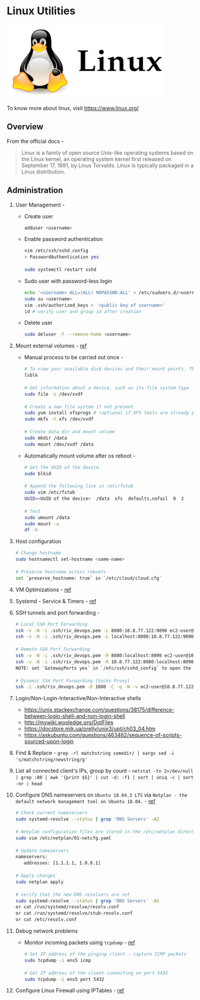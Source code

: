 # Linux Utilities
<img src="https://github.com/abhishektripathi24/platform-setup/blob/master/linux/images/linux-logo.png" width="430" height="200"/>

To know more about linux, visit https://www.linux.org/

## Overview
From the official docs -

> Linux is a family of open source Unix-like operating systems based on the Linux kernel, an operating system kernel first released on September 17, 1991, by Linus Torvalds. Linux is typically packaged in a Linux distribution.

## Administration
1. User Management -
    * Create user
        ```bash
        adduser <username>
        ```
    * Enable password authentication
        ```bash
        vim /etc/ssh/sshd_config
        > PasswordAuthentication yes
  
        sudo systemctl restart sshd
        ```
    * Sudo user with password-less login
        ```bash
        echo '<username> ALL=(ALL) NOPASSWD:ALL' > /etc/sudoers.d/<username>
        sudo su <username>
        vim .ssh/authorized_keys > '<public key of username>'
        id # verify user and group id after creation
        ```
    * Delete user
         ```bash
        sudo deluser -f --remove-home <username>
        ```

2. Mount external volumes - [ref](https://docs.aws.amazon.com/AWSEC2/latest/UserGuide/ebs-using-volumes.html)
    * Manual process to be carried out once -
        ```bash
        # To view your available disk devices and their mount points. The output of lsblk removes the `/dev/` prefix from full device paths.
        lsblk
    
        # Get information about a device, such as its file system type
        sudo file -s /dev/xvdf
    
        # Create a new file system if not present
        sudo yum install xfsprogs # (optional if XFS tools are already present)
        sudo mkfs -t xfs /dev/xvdf 
    
        # Create data dir and mount volume
        sudo mkdir /data
        sudo mount /dev/xvdf /data
        ```
    * Automatically mount volume after os reboot -
        ```bash
        # Get the UUID of the device.
        sudo blkid

        # Append the following line in /etc/fstab
        sudo vim /etc/fstab
        UUID=<UUID of the device>  /data  xfs  defaults,nofail  0  2

        # Test
        sudo umount /data
        sudo mount -a
        df -h
        ```

3. Host configuration
    ```bash
    # Change hostname
    sudo hostnamectl set-hostname <some-name>
 
    # Preserve hostname across reboots
    set `preserve_hostname: true` in `/etc/cloud/cloud.cfg`
    ```

4. VM Optimizations - [ref](https://www.kernel.org/doc/Documentation/sysctl/vm.txt)

5. Systemd - Service & Timers - [ref](https://www.freedesktop.org/software/systemd/man/index.html)

6. SSH tunnels and port forwarding -
    ```bash
    # Local SSH Port Forwarding
    ssh -v -N -i .ssh/riv_devops.pem -L 8080:10.8.77.122:9090 ec2-user@10.8.77.122
    ssh -v -N -i .ssh/riv_devops.pem -L localhost:8080:10.8.77.122:9090 ec2-user@10.8.77.122
    
    # Remote SSH Port Forwarding
    ssh -v -N -i .ssh/riv_devops.pem -R 8080:localhost:8090 ec2-user@10.8.77.122 
    ssh -v -N -i .ssh/riv_devops.pem -R 10.8.77.122:8080:localhost:8090 ec2-user@10.8.77.122
    NOTE: set `GatewayPorts yes` in `/etc/ssh/sshd_config` to open the ports on 0.0.0.0 instead to 127.0.0.1
    
    # Dynamic SSH Port Forwarding (Socks Proxy)
    ssh -i .ssh/riv_devops.pem -D 1080 -C -q -N -v ec2-user@10.8.77.122
    ```

7. Login/Non-Login-Interactive/Non-Interactive shells
    * https://unix.stackexchange.com/questions/38175/difference-between-login-shell-and-non-login-shell 
    * http://mywiki.wooledge.org/DotFiles
    * https://docstore.mik.ua/orelly/unix3/upt/ch03_04.htm
    * https://askubuntu.com/questions/463462/sequence-of-scripts-sourced-upon-login
    
8. Find & Replace - `grep -rl matchstring somedir/ | xargs sed -i 's/matchstring/newstring/g'`

9. List all connected client's IPs, group by count - `netstat -tn 2>/dev/null | grep :80 | awk '{print $5}' | cut -d: -f1 | sort | uniq -c | sort -nr | head`

10. Configure DNS nameservers on `Ubuntu 18.04.3 LTS` via `Netplan - the default network management tool on Ubuntu 18.04.` - [ref](https://linuxize.com/post/how-to-set-dns-nameservers-on-ubuntu-18-04/)
    ```bash
    # Check current nameservers
    sudo systemd-resolve --status | grep 'DNS Servers' -A2
    
    # Netplan configuration files are stored in the /etc/netplan directory
    sudo vim /etc/netplan/01-netcfg.yaml
    
    # Update nameservers
    nameservers:
       addresses: [1.1.1.1, 1.0.0.1]
    
    # Apply changes
    sudo netplan apply
    
    # verify that the new DNS resolvers are set
    sudo systemd-resolve --status | grep 'DNS Servers' -A5
    or cat /run/systemd/resolve/resolv.conf
    or cat /run/systemd/resolve/stub-resolv.conf
    or cat /etc/resolv.conf
    ```

11. Debug network problems
    * Monitor incoming packets using `tcpdump` - [ref](https://www.tecmint.com/12-tcpdump-commands-a-network-sniffer-tool/)
        ```bash
        # Get IP address of the pinging client - capture ICMP packets
        sudo tcpdump -i ens5 icmp
        
        # Get IP address of the client connecting on port 5432
        sudo tcpdump -i ens5 port 5432
        ```

11. Configure Linux Firewall using IPTables - [ref](https://www.geeksforgeeks.org/how-to-setup-firewall-in-linux/) 
